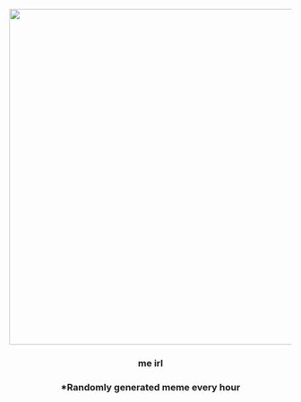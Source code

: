 <p align="center">
        <img src="https://i.redd.it/n0phanf4jim91.jpg" width="600" height="600">
        </p>
        <h3 align="center">me irl</h3>
        <h3 align="center">*Randomly generated meme every hour</h3>
    